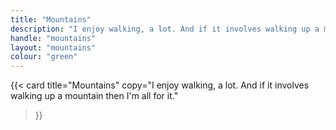 ```yaml
---
title: "Mountains"
description: "I enjoy walking, a lot. And if it involves walking up a mountain then I'm all for it."
handle: "mountains"
layout: "mountains"
colour: "green"
---
```


{{<
  card
  title="Mountains"
  copy="I enjoy walking, a lot. And if it involves walking up a mountain then I'm all for it."
>}}